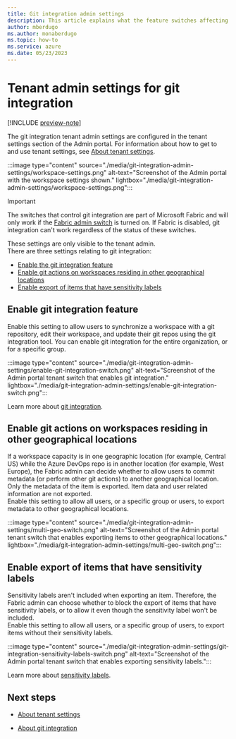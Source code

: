 ```yaml
---
title: Git integration admin settings
description: This article explains what the feature switches affecting git integration do and how to use them.
author: mberdugo
ms.author: monaberdugo
ms.topic: how-to
ms.service: azure
ms.date: 05/23/2023
---
```


# Tenant admin settings for git integration

[!INCLUDE [preview-note](../includes/preview-note.md)]

The git integration tenant admin settings are configured in the tenant settings section of the Admin portal. For information about how to get to and use tenant settings, see [About tenant settings](/power-bi/admin/service-admin-portal-about-tenant-settings).

:::image type="content" source="./media/git-integration-admin-settings/workspace-settings.png" alt-text="Screenshot of the Admin portal with the workspace settings shown." lightbox="./media/git-integration-admin-settings/workspace-settings.png":::

> [!IMPORTANT]
> The switches that control git integration are part of Microsoft Fabric and will only work if the [Fabric admin switch](./fabric-switch.md) is turned on. If Fabric is disabled, git integration can't work regardless of the status of these switches.

These settings are only visible to the tenant admin.  
There are three settings relating to git integration:

* [Enable the git integration feature](#enable-git-integration-feature)
* [Enable git actions on workspaces residing in other geographical locations](#enable-git-actions-on-workspaces-residing-in-other-geographical-locations)
* [Enable export of items that have sensitivity labels](#enable-export-of-items-that-have-sensitivity-labels)

## Enable git integration feature

Enable this setting to allow users to synchronize a workspace with a git repository, edit their workspace, and update their git repos using the git integration tool. You can enable git integration for the entire organization, or for a specific group.

:::image type="content" source="./media/git-integration-admin-settings/enable-git-integration-switch.png" alt-text="Screenshot of the Admin portal tenant switch that enables git integration." lightbox="./media/git-integration-admin-settings/enable-git-integration-switch.png":::

Learn more about [git integration](../CICD/git-integration/git-get-started.md).

## Enable git actions on workspaces residing in other geographical locations

If a workspace capacity is in one geographic location (for example, Central US) while the Azure DevOps repo is in another location (for example, West Europe), the Fabric admin can decide whether to allow users to commit metadata (or perform other git actions) to another geographical location. Only the metadata of the item is exported. Item data and user related information are not exported.  
Enable this setting to allow all users, or a specific group or users, to export metadata to other geographical locations.

:::image type="content" source="./media/git-integration-admin-settings/multi-geo-switch.png" alt-text="Screenshot of the Admin portal tenant switch that enables exporting items to other geographical locations." lightbox="./media/git-integration-admin-settings/multi-geo-switch.png":::

## Enable export of items that have sensitivity labels

Sensitivity labels aren't included when exporting an item. Therefore, the Fabric admin can choose whether to block the export of items that have sensitivity labels, or to allow it even though the sensitivity label won't be included.  
Enable this setting to allow all users, or a specific group of users, to export items without their sensitivity labels.

:::image type="content" source="./media/git-integration-admin-settings/git-integration-sensitivity-labels-switch.png" alt-text="Screenshot of the Admin portal tenant switch that enables exporting sensitivity labels.":::

Learn more about [sensitivity labels](../get-started/apply-sensitivity-labels.md).

## Next steps

* [About tenant settings](/power-bi/admin/service-admin-portal-about-tenant-settings)

* [About git integration](../CICD/git-integration/intro-to-git-integration.md)
